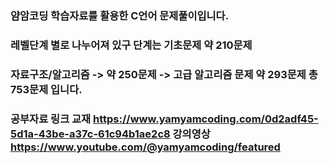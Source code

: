 ### 얌암코딩 학습자료를 활용한 C언어 문제풀이입니다.
### 레벨단계 별로 나누어져 있구 단계는 기초문제 약 210문제 
### 자료구조/알고리즘 -> 약 250문제 -> 고급 알고리즘 문제 약 293문제  총 753문제 입니다.
### 공부자료 링크  교재 https://www.yamyamcoding.com/0d2adf45-5d1a-43be-a37c-61c94b1ae2c8  강의영상 https://www.youtube.com/@yamyamcoding/featured
 
 
